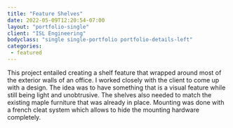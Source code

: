 ```yaml
---
title: "Feature Shelves"
date: 2022-05-09T12:20:54-07:00
layout: "portfolio-single"
client: "ISL Engineering"
bodyclass: "single single-portfolio portfolio-details-left"
categories:
 - featured
---
```

This project entailed creating a shelf feature that wrapped around most of the exterior walls of an office. I worked closely with the client to come up with a design. The idea was to have something that is a visual feature while still being light and unobtrusive. The shelves also needed to match the existing maple furniture that was already in place. Mounting was done with a french cleat system which allows to hide the mounting hardware completely.

